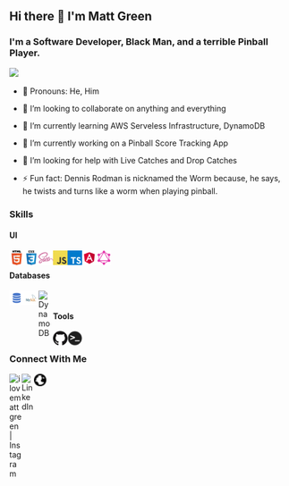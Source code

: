 ## Hi there 👋 I'm Matt Green

### I'm a Software Developer, Black Man, and a terrible Pinball Player.

<img src="https://media.giphy.com/media/l2Je4JsstsS4zwoH6/giphy.gif"/>

- :boy: Pronouns: He, Him
- 👯 I’m looking to collaborate on anything and everything
- 🌱 I’m currently learning AWS Serveless Infrastructure, DynamoDB
- 🔭 I’m currently working on a Pinball Score Tracking App

- 🤔 I’m looking for help with Live Catches and Drop Catches
- ⚡ Fun fact: Dennis Rodman is nicknamed the Worm because, he says, he twists and turns like a worm when playing pinball.

### Skills

#### UI

<img align="left" alt="HTML5" width="26px" src="https://raw.githubusercontent.com/github/explore/80688e429a7d4ef2fca1e82350fe8e3517d3494d/topics/html/html.png" />
<img align="left" alt="CSS3" width="26px" src="https://raw.githubusercontent.com/github/explore/80688e429a7d4ef2fca1e82350fe8e3517d3494d/topics/css/css.png" />
<img align="left" alt="Sass" width="26px" src="https://raw.githubusercontent.com/github/explore/80688e429a7d4ef2fca1e82350fe8e3517d3494d/topics/sass/sass.png" />
<img align="left" alt="JavaScript" width="26px" src="https://raw.githubusercontent.com/github/explore/80688e429a7d4ef2fca1e82350fe8e3517d3494d/topics/javascript/javascript.png" />
<img align="left" alt="Typescript" width="26px" src="https://raw.githubusercontent.com/github/explore/80688e429a7d4ef2fca1e82350fe8e3517d3494d/topics/typescript/typescript.png" />
<img align="left" alt="Angular" width="26px" src="https://raw.githubusercontent.com/github/explore/80688e429a7d4ef2fca1e82350fe8e3517d3494d/topics/angular/angular.png" />
<img align="left" alt="GraphQL" width="26px" src="https://raw.githubusercontent.com/github/explore/80688e429a7d4ef2fca1e82350fe8e3517d3494d/topics/graphql/graphql.png" />
<br/>

#### Databases

<img align="left" alt="SQL" width="26px" src="https://raw.githubusercontent.com/github/explore/80688e429a7d4ef2fca1e82350fe8e3517d3494d/topics/sql/sql.png" />
<img align="left" alt="MySQL" width="26px" src="https://raw.githubusercontent.com/github/explore/80688e429a7d4ef2fca1e82350fe8e3517d3494d/topics/mysql/mysql.png" />
<img align="left" alt="DynamoDB" width="26px" src="https://cdn2.iconfinder.com/data/icons/amazon-aws-stencils/100/Database_copy_DynamoDB-512.png"/>
 
<br/>

#### Tools

<img align="left" alt="GitHub" width="26px" src="https://raw.githubusercontent.com/github/explore/78df643247d429f6cc873026c0622819ad797942/topics/github/github.png" />
<img align="left" alt="Terminal" width="26px" src="https://raw.githubusercontent.com/github/explore/80688e429a7d4ef2fca1e82350fe8e3517d3494d/topics/terminal/terminal.png" />

<br/>

### Connect With Me

[<img aling="left" alt="mattagreen.com" width="22px" src="https://raw.githubusercontent.com/iconic/open-iconic/master/svg/globe.svg"/>][personal]
[<img align="left" alt="ilovemattgreen | Instagram" width="22px" src="https://cdn.jsdelivr.net/npm/simple-icons@v3/icons/instagram.svg"/>][instagram]
[<img align="left" alt="LinkedIn" width="22px" src="https://cdn.jsdelivr.net/npm/simple-icons@v3/icons/linkedin.svg"/>][linkedin]

[personal]: www.mattagreen.com
[linkedin]: https://www.linkedin.com/in/mattalangreen/
[instagram]: https://instagram.com/ilovemattgreen

<!--

[YouTube: How To Create An Amazing Profile ReadMe With GitHub Actions](https://www.youtube.com/watch?v=ECuqb5Tv9qI)



[](https://www.youtube.com/watch?v=n6d4KHSKqGk)

**TYMG/TYMG** is a ✨ _special_ ✨ repository because its `README.md` (this file) appears on your GitHub profile.

Here are some ideas to get you started:

- 🔭 I’m currently working on ...
- 🌱 I’m currently learning ...
- 👯 I’m looking to collaborate on ...
- 🤔 I’m looking for help with ...
- 💬 Ask me about ...z
- 📫 How to reach me: ...
- 😄 Pronouns: ...
- ⚡ Fun fact: Dennis Rodman is nicknamed the Worm because, he says, he twists and turns like a worm when playing pinball.
-->
